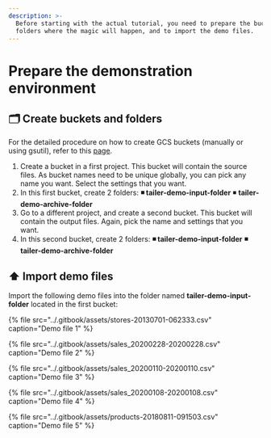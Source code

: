 ```yaml
---
description: >-
  Before starting with the actual tutorial, you need to prepare the buckets and
  folders where the magic will happen, and to import the demo files.
---
```


# Prepare the demonstration environment

## 🗂 Create buckets and folders

For the detailed procedure on how to create GCS buckets \(manually or using gsutil\), refer to this [page](https://cloud.google.com/storage/docs/creating-buckets).

1. Create a bucket in a first project. This bucket will contain the source files. As bucket names need to be unique globally, you can pick any name you want. Select the settings that you want.‌
2. In this first bucket, create 2 folders: **◾ tailer-demo-input-folder** ◾ **tailer-demo-archive-folder**
3. Go to a different project, and create a second bucket. This bucket will contain the output files. Again, pick the name and settings that you want.
4. In this second bucket, create 2 folders: **◾ tailer-demo-input-folder** **◾ tailer-demo-archive-folder**

## ⬆ Import demo files

Import the following demo files into the folder named **tailer-demo-input-folder** located in the first bucket:

{% file src="../.gitbook/assets/stores-20130701-062333.csv" caption="Demo file 1" %}

{% file src="../.gitbook/assets/sales\_20200228-20200228.csv" caption="Demo file 2" %}

{% file src="../.gitbook/assets/sales\_20200110-20200110.csv" caption="Demo file 3" %}

{% file src="../.gitbook/assets/sales\_20200108-20200108.csv" caption="Demo file 4" %}

{% file src="../.gitbook/assets/products-20180811-091503.csv" caption="Demo file 5" %}

